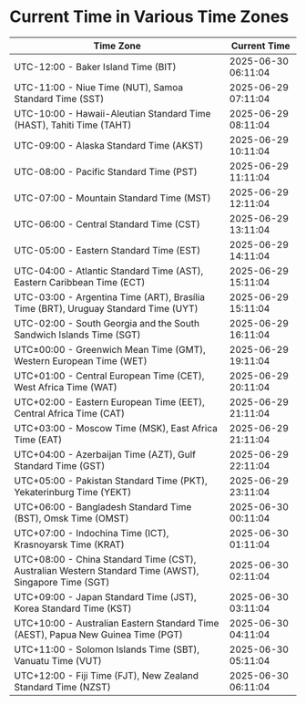 # Current Time in Various Time Zones

| Time Zone | Current Time |
|-----------|--------------|
| UTC-12:00 - Baker Island Time (BIT) | 2025-06-30 06:11:04 |
| UTC-11:00 - Niue Time (NUT), Samoa Standard Time (SST) | 2025-06-29 07:11:04 |
| UTC-10:00 - Hawaii-Aleutian Standard Time (HAST), Tahiti Time (TAHT) | 2025-06-29 08:11:04 |
| UTC-09:00 - Alaska Standard Time (AKST) | 2025-06-29 10:11:04 |
| UTC-08:00 - Pacific Standard Time (PST) | 2025-06-29 11:11:04 |
| UTC-07:00 - Mountain Standard Time (MST) | 2025-06-29 12:11:04 |
| UTC-06:00 - Central Standard Time (CST) | 2025-06-29 13:11:04 |
| UTC-05:00 - Eastern Standard Time (EST) | 2025-06-29 14:11:04 |
| UTC-04:00 - Atlantic Standard Time (AST), Eastern Caribbean Time (ECT) | 2025-06-29 15:11:04 |
| UTC-03:00 - Argentina Time (ART), Brasília Time (BRT), Uruguay Standard Time (UYT) | 2025-06-29 15:11:04 |
| UTC-02:00 - South Georgia and the South Sandwich Islands Time (SGT) | 2025-06-29 16:11:04 |
| UTC±00:00 - Greenwich Mean Time (GMT), Western European Time (WET) | 2025-06-29 19:11:04 |
| UTC+01:00 - Central European Time (CET), West Africa Time (WAT) | 2025-06-29 20:11:04 |
| UTC+02:00 - Eastern European Time (EET), Central Africa Time (CAT) | 2025-06-29 21:11:04 |
| UTC+03:00 - Moscow Time (MSK), East Africa Time (EAT) | 2025-06-29 21:11:04 |
| UTC+04:00 - Azerbaijan Time (AZT), Gulf Standard Time (GST) | 2025-06-29 22:11:04 |
| UTC+05:00 - Pakistan Standard Time (PKT), Yekaterinburg Time (YEKT) | 2025-06-29 23:11:04 |
| UTC+06:00 - Bangladesh Standard Time (BST), Omsk Time (OMST) | 2025-06-30 00:11:04 |
| UTC+07:00 - Indochina Time (ICT), Krasnoyarsk Time (KRAT) | 2025-06-30 01:11:04 |
| UTC+08:00 - China Standard Time (CST), Australian Western Standard Time (AWST), Singapore Time (SGT) | 2025-06-30 02:11:04 |
| UTC+09:00 - Japan Standard Time (JST), Korea Standard Time (KST) | 2025-06-30 03:11:04 |
| UTC+10:00 - Australian Eastern Standard Time (AEST), Papua New Guinea Time (PGT) | 2025-06-30 04:11:04 |
| UTC+11:00 - Solomon Islands Time (SBT), Vanuatu Time (VUT) | 2025-06-30 05:11:04 |
| UTC+12:00 - Fiji Time (FJT), New Zealand Standard Time (NZST) | 2025-06-30 06:11:04 |

